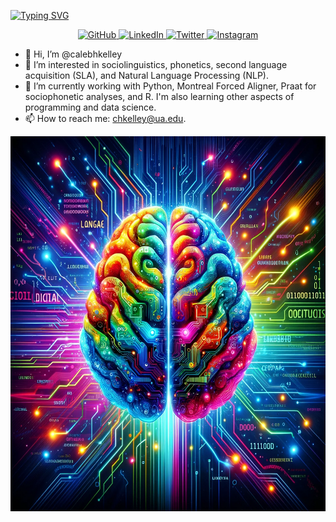 <a href="https://git.io/typing-svg"><img src="https://readme-typing-svg.demolab.com?font=Poppins&size=35&pause=1000&color=00691DFF&center=false&random=false&width=435&lines=Hi!+My+name+is+Caleb.;Welcome+to+my+GitHub+page." alt="Typing SVG" /></a>

<p align="center">
  <a href="https://github.com/calebhkelley">
    <img src="https://img.shields.io/badge/GitHub-100000?style=for-the-badge&logo=github&logoColor=white" alt="GitHub">
  </a>
  <a href="https://www.linkedin.com/in/caleb-h-kelley-309081aa">
    <img src="https://img.shields.io/badge/LinkedIn-0077B5?style=for-the-badge&logo=linkedin&logoColor=white" alt="LinkedIn">
  </a>
  <a href="https://twitter.com/calebhkelley">
    <img src="https://img.shields.io/badge/Twitter-1DA1F2?style=for-the-badge&logo=twitter&logoColor=white" alt="Twitter">
  </a>
  <a href="https://www.instagram.com/c.h.kelley/">
    <img src="https://img.shields.io/badge/Instagram-E4405F?style=for-the-badge&logo=instagram&logoColor=white" alt="Instagram">
  </a>
</p>



- 👋 Hi, I’m @calebhkelley
- 👀 I’m interested in sociolinguistics, phonetics, second language acquisition (SLA), and Natural Language Processing (NLP). 
- 🌱 I’m currently working with Python, Montreal Forced Aligner, Praat for sociophonetic analyses, and R. I'm also learning other aspects of programming and data science.
- 📫 How to reach me: chkelley@ua.edu.

<p align="center">
  <img src="https://raw.githubusercontent.com/calebhkelley/calebhkelley/main/brain%20language%20and%20computation.png" height="600" width="900"/>
</p>

<!---
calebhkelley/calebhkelley is a ✨ special ✨ repository because its `README.md` (this file) appears on your GitHub profile.
You can click the Preview link to take a look at your changes.
--->
